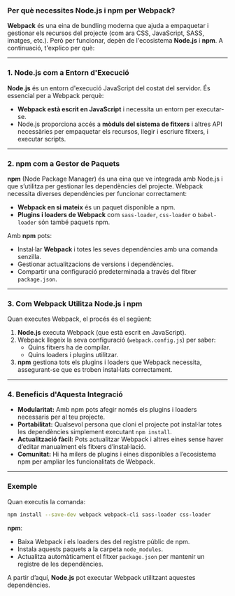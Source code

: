 ### Per què necessites **Node.js** i **npm** per Webpack?

**Webpack** és una eina de bundling moderna que ajuda a empaquetar i gestionar els recursos del projecte (com ara CSS, JavaScript, SASS, imatges, etc.). Però per funcionar, depèn de l'ecosistema **Node.js** i **npm**. A continuació, t'explico per què:

---

### 1. **Node.js** com a Entorn d'Execució

**Node.js** és un entorn d'execució JavaScript del costat del servidor. És essencial per a Webpack perquè:

- **Webpack està escrit en JavaScript** i necessita un entorn per executar-se.
- Node.js proporciona accés a **mòduls del sistema de fitxers** i altres API necessàries per empaquetar els recursos, llegir i escriure fitxers, i executar scripts.

---

### 2. **npm** com a Gestor de Paquets

**npm** (Node Package Manager) és una eina que ve integrada amb Node.js i que s’utilitza per gestionar les dependències del projecte. Webpack necessita diverses dependències per funcionar correctament:

- **Webpack en si mateix** és un paquet disponible a npm.
- **Plugins i loaders de Webpack** com `sass-loader`, `css-loader` o `babel-loader` són també paquets npm.

Amb **npm** pots:

- Instal·lar **Webpack** i totes les seves dependències amb una comanda senzilla.
- Gestionar actualitzacions de versions i dependències.
- Compartir una configuració predeterminada a través del fitxer `package.json`.

---

### 3. Com Webpack Utilitza Node.js i npm

Quan executes Webpack, el procés és el següent:

1. **Node.js** executa Webpack (que està escrit en JavaScript).
2. Webpack llegeix la seva configuració (`webpack.config.js`) per saber:
   - Quins fitxers ha de compilar.
   - Quins loaders i plugins utilitzar.
3. **npm** gestiona tots els plugins i loaders que Webpack necessita, assegurant-se que es troben instal·lats correctament.

---

### 4. Beneficis d'Aquesta Integració

- **Modularitat:** Amb npm pots afegir només els plugins i loaders necessaris per al teu projecte.
- **Portabilitat:** Qualsevol persona que cloni el projecte pot instal·lar totes les dependències simplement executant `npm install`.
- **Actualització fàcil:** Pots actualitzar Webpack i altres eines sense haver d’editar manualment els fitxers d’instal·lació.
- **Comunitat:** Hi ha milers de plugins i eines disponibles a l’ecosistema npm per ampliar les funcionalitats de Webpack.

---

### Exemple

Quan executis la comanda:

```bash
npm install --save-dev webpack webpack-cli sass-loader css-loader
```

**npm**:
- Baixa Webpack i els loaders des del registre públic de npm.
- Instala aquests paquets a la carpeta `node_modules`.
- Actualitza automàticament el fitxer `package.json` per mantenir un registre de les dependències.

A partir d’aquí, **Node.js** pot executar Webpack utilitzant aquestes dependències.

